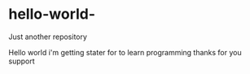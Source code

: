 # hello-world-
Just another repository 

Hello world i'm getting stater for to learn programming thanks for you support 
